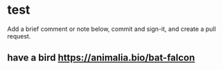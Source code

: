# test

Add a brief comment or note below, commit and sign-it, and create a pull request.

have a bird https://animalia.bio/bat-falcon
---

